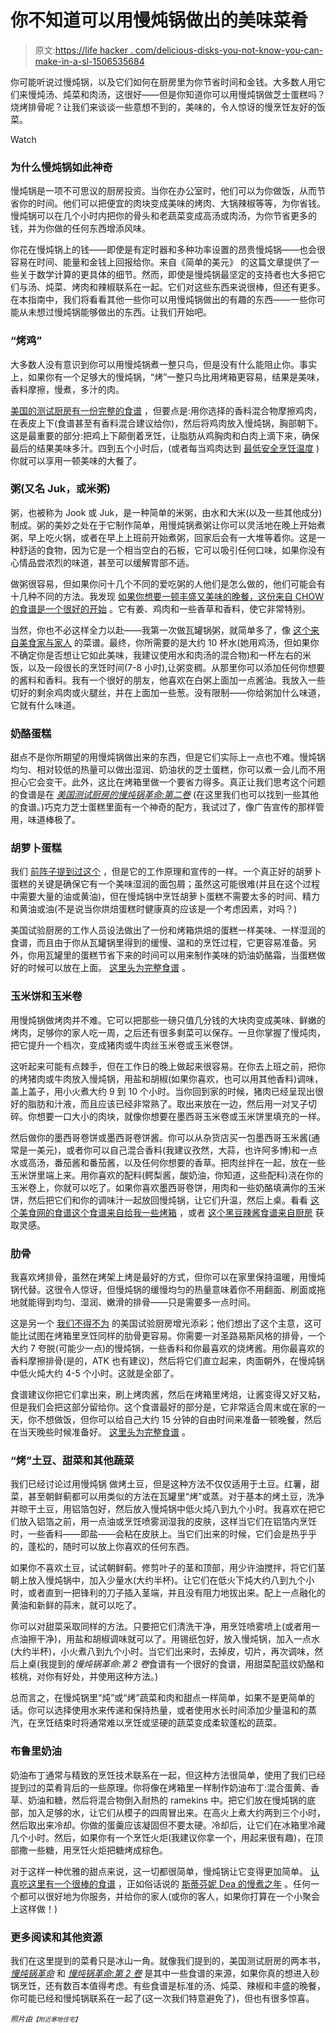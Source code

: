 # 你不知道可以用慢炖锅做出的美味菜肴

> 原文:[https://life hacker . com/delicious-disks-you-not-know-you-can-make-in-a-sl-1506535684](https://lifehacker.com/delicious-dishes-you-didnt-know-you-could-make-in-a-sl-1506535684)

你可能听说过慢炖锅，以及它们如何在厨房里为你节省时间和金钱。大多数人用它们来慢炖汤、炖菜和肉汤，这很好——但是你知道你可以用慢炖锅做芝士蛋糕吗？烧烤排骨呢？让我们来谈谈一些意想不到的，美味的，令人惊讶的慢烹饪友好的饭菜。

Watch

### 为什么慢炖锅如此神奇

慢炖锅是一项不可思议的厨房投资。当你在办公室时，他们可以为你做饭，从而节省你的时间。他们可以把便宜的肉块变成美味的烤肉、大锅辣椒等等，为你省钱。慢炖锅可以在几个小时内把你的骨头和老蔬菜变成高汤或肉汤，为你节省更多的钱，并为你做的任何东西增添风味。

你花在慢炖锅上的钱——即使是有定时器和多种功率设置的昂贵慢炖锅——也会很容易在时间、能量和金钱上回报给你。来自《简单的美元》 的这篇文章提供了一些关于数学计算的更具体的细节。然而，即使是慢炖锅最坚定的支持者也大多把它们与汤、炖菜、烤肉和辣椒联系在一起。它们对这些东西来说很棒，但还有更多。在本指南中，我们将看看其他一些你可以用慢炖锅做出的有趣的东西——一些你可能从未想过慢炖锅能够做出的东西。让我们开始吧。

### “烤鸡”

大多数人没有意识到你可以用慢炖锅煮一整只鸟，但是没有什么能阻止你。事实上，如果你有一个足够大的慢炖锅，“烤”一整只鸟比用烤箱更容易，结果是美味，香料摩擦，慢煮，多汁的肉。

[美国的测试厨房有一份完整的食谱](http://www.americastestkitchenfeed.com/slow-cooker-2/2013/12/roast-a-spice-rubbed-chicken-in-a-slow-cooker/) ，但要点是:用你选择的香料混合物摩擦鸡肉，在表皮上下(食谱甚至有香料混合建议给你)，然后将鸡肉放入慢炖锅，胸部朝下。这是最重要的部分:把鸡上下颠倒着烹饪，让脂肪从鸡胸肉和白肉上滴下来，确保最后的结果美味多汁。四到五个小时后，(或者每当鸡肉达到 [最低安全烹饪温度](http://www.foodsafety.gov/keep/charts/mintemp.html) )你就可以享用一顿美味的大餐了。

### 粥(又名 Juk，或米粥)

粥，也被称为 Jook 或 Juk，是一种简单的米粥，由水和大米(以及一些其他成分)制成。粥的美妙之处在于它制作简单，用慢炖锅煮粥让你可以灵活地在晚上开始煮粥，早上吃火锅，或者在早上上班前开始煮粥，回家后会有一大堆等着你。这是一种舒适的食物，因为它是一个相当空白的石板，它可以吸引任何口味，如果你没有心情品尝浓烈的味道，甚至可以缓解胃部不适。

做粥很容易，但如果你问十几个不同的爱吃粥的人他们是怎么做的，他们可能会有十几种不同的方法。我发现 [如果你想要一顿丰盛又美味的晚餐，这份来自 CHOW 的食谱是一个很好的开始](http://www.chow.com/recipes/29184-ginger-chicken-jook-rice-porridge) 。它有姜、鸡肉和一些香草和香料，使它非常特别。

当然，你也不必这样全力以赴——我第一次做瓦罐锅粥，就简单多了，像 [这个来自美食家与家人](http://www.foodiewithfamily.com/2009/03/17/basic-jook-aka-juk-congee-or-rice-porridge-we-interrupt-this-blog-for-a-massive-head-cold/) 的菜谱。最终，你所需要的是大约 10 杯水(她用鸡汤，但如果你不确定你是否想让它如此美味，我建议使用水和肉汤的混合物)和一杯左右的米饭，以及一段很长的烹饪时间(7-8 小时),让粥变稠。从那里你可以添加任何你想要的酱料和香料。我有一个很好的朋友，他喜欢在白粥上面加一点酱油。我放入一些切好的剩余鸡肉或火腿丝，并在上面加一些葱。没有限制——你给粥加什么味道，它就有什么味道。

### 奶酪蛋糕

甜点不是你所期望的用慢炖锅做出来的东西，但是它们实际上一点也不难。慢炖锅均匀、相对较低的热量可以做出湿润、奶油状的芝士蛋糕，你可以煮一会儿而不用担心它会变干。此外，这比在烤箱里做一个要省力得多。真正让我们思考这个问题的食谱是在 [*美国测试厨房的慢炖锅革命:第二卷*](http://www.amazon.com/Slow-Cooker-Revolution-Volume-2/dp/1936493578/ref=pd_bxgy_b_text_y?asc_campaign=InlineText&asc_refurl=https://lifehacker.com/delicious-dishes-you-didnt-know-you-could-make-in-a-sl-1506535684&asc_source=&tag=kinjalifehackerlink-20) (在这里我们也可以找到一些其他的食谱。)巧克力芝士蛋糕里面有一个神奇的配方，我试过了，像广告宣传的那样管用，味道棒极了。

### 胡萝卜蛋糕

我们 [前阵子提到过这个](https://lifehacker.com/bake-a-carrot-cake-in-a-slow-cooker-1463989380) ，但是它的工作原理和宣传的一样。一个真正好的胡萝卜蛋糕的关键是确保它有一个美味湿润的面包屑；虽然这可能很难(并且在这个过程中需要大量的油或黄油)，但在慢炖锅中烹饪胡萝卜蛋糕不需要太多的时间、精力和黄油或油(不是说当你烘焙蛋糕时健康真的应该是一个考虑因素，对吗？)

美国试验厨房的工作人员设法做出了一份和烤箱烘焙的蛋糕一样美味、一样湿润的食谱，而且由于你从瓦罐锅里得到的缓慢、温和的烹饪过程，它更容易准备。另外，你用瓦罐里的蛋糕节省下来的时间可以用来制作美味的奶油奶酪霜，当蛋糕做好的时候可以放在上面。 [这里头为完整食谱](http://www.americastestkitchenfeed.com/recipes/slow-cooker-carrot-cake/) 。

### 玉米饼和玉米卷

用慢炖锅做烤肉并不难。它可以把那些一磅只值几分钱的大块肉变成美味、鲜嫩的烤肉，足够你的家人吃一周，之后还有很多剩菜可以保存。一旦你掌握了慢炖肉，把它提升一个档次，变成猪肉或牛肉丝玉米卷或玉米卷饼。

这听起来可能有点棘手，但在工作日的晚上做起来很容易。在你去上班之前，把你的烤猪肉或牛肉放入慢炖锅，用盐和胡椒(如果你喜欢，也可以用其他香料)调味，盖上盖子，用小火煮大约 9 到 10 个小时。当你回到家的时候，猪肉已经呈现出很好的脂肪和汁液，而且应该已经非常熟了。取出来放在一边，然后用一对叉子切碎。你想要一口大小的肉块，就像你想要在墨西哥玉米卷或玉米饼里填充的一样。

然后做你的墨西哥卷饼或墨西哥卷饼酱。你可以从杂货店买一包墨西哥玉米酱(通常是一美元)，或者你可以自己混合香料(我建议孜然，大蒜，也许阿多博)和一点水或高汤，番茄酱和番茄酱，以及任何你想要的香草。把肉丝拌在一起，放在一些玉米饼里端上来。用你喜欢的配料(鳄梨酱，酸奶油，你知道，这些配料)浇在你的玉米卷上，你就可以吃了。如果你喜欢墨西哥卷饼，用肉和一些奶酪填满你的玉米饼，然后把它们和你的调味汁一起放回慢炖锅，让它们升温，然后上桌。看看 [这个美食网的食谱](http://www.foodnetwork.com/recipes/slow-cooker-pork-tacos-recipe/index.html)[这个食谱来自给我一些烤箱](http://www.gimmesomeoven.com/slow-cooker-shredded-beef-tacos/) ，或者 [这个黑豆辣酱食谱来自厨房](http://www.thekitchn.com/easy-dinner-recipe-slowcooker-127016) 获取灵感。

### 肋骨

我喜欢烤排骨，虽然在烤架上烤是最好的方式，但你可以在家里保持温暖，用慢炖锅代替。这很令人惊讶，但慢炖锅的缓慢均匀的热量意味着你不用翻面、刷面或拖地就能得到均匀、湿润、嫩滑的排骨——只是需要多一点时间。

这是另一个 [我们不得不为](http://www.americastestkitchenfeed.com/slow-cooker-2/2013/10/easiest-barbecue-spareribs-ever/) 的美国试验厨房增光添彩；他们想出了这个主意，这可能比试图在烤箱里烹饪同样的肋骨更容易。你需要一对圣路易斯风格的排骨，一个大约 7 夸脱(可能少一点)的慢炖锅，一些香料和你最喜欢的烧烤酱。用你最喜欢的香料摩擦排骨(是的，ATK 也有建议)，然后将它们直立起来，肉面朝外，在慢炖锅中低火炖大约 4-5 个小时。这就是全部了。

食谱建议你把它们拿出来，刷上烤肉酱，然后在烤箱里烤焙，让酱变得又好又粘，但是我们会把这部分留给你。这个食谱最好的部分是，它非常适合周末或在家的一天，你不想做饭，但你可以给自己大约 15 分钟的自由时间来准备一顿晚餐，然后在当天晚些时候准备好。 [这里头为完整食谱](http://www.americastestkitchenfeed.com/recipes/slow-cooker-easy-barbecue-spareribs/) 。

### “烤”土豆、甜菜和其他蔬菜

我们已经讨论过用慢炖锅 做烤土豆，但是这种方法不仅仅适用于土豆。红薯，甜菜，甚至朝鲜蓟都可以用类似的方法在瓦罐里“烤”或蒸。对于基本的烤土豆，洗净并晾干土豆，用铝箔包好，然后放入慢炖锅中低火炖八到九个小时。我喜欢在把它们放入铝箔之前，用一点油或烹饪喷雾润湿我的皮肤，这样当它们在铝箔内烹饪时，一些香料——即盐——会粘在皮肤上。当它们出来的时候，它们会是热乎乎的，蓬松的，随时可以放上你喜欢的任何东西。

如果你不喜欢土豆，试试朝鲜蓟。修剪叶子的茎和顶部，用少许油搅拌，将它们茎朝上放入慢炖锅中，加入少量水(大约半杯)。让它们在低火下炖大约八到九个小时，或者直到一把锋利的刀子插入茎端，并且没有阻力地拔出来。配上一点融化的黄油和新鲜的蒜末，就可以吃了。

你可以对甜菜采取同样的方法。只要把它们清洗干净，用烹饪喷雾喷上(或者用一点油擦干净)，用盐和胡椒调味就可以了。用锡纸包好，放入慢炖锅，加入一点水(大约半杯)，小火煮八到九个小时。当它们出来时，去掉皮，切片，再次调味，然后上桌(我提到的*慢炖锅革命:第 2 卷*食谱有一个很好的食谱，用甜菜配蓝纹奶酪和核桃，对你有好处，并使用这种方法。)

总而言之，在慢炖锅里“炖”或“烤”蔬菜和肉和甜点一样简单，如果不是更简单的话。你可以选择使用水来传递和保持热量，或者使用水长时间添加少量温和的蒸汽，在烹饪结束时将通常难以烹饪或坚硬的蔬菜变成柔软蓬松的蔬菜。

### 布鲁里奶油

奶油布丁通常与精致的烹饪技术联系在一起，但这种方法很简单，使用了我们已经提到过的菜肴背后的一些原理。你将像在烤箱里一样制作奶油布丁:混合蛋黄、香草、奶油和糖，然后将混合物倒入耐热的 ramekins 中。把它们放在慢炖锅的底部，加入足够的水，让它们从模子的四周冒出来。在高火上煮大约两到三个小时，然后取出来冷却。你做的蛋羹应该凝固但不要太硬。冷却后，让它们在冰箱里冷藏几个小时。然后，如果你有一个烹饪火炬(我建议你拿一个，用起来很有趣)，在顶部撒一些糖，用烹饪火炬把糖烤成棕色。

对于这样一种优雅的甜点来说，这一切都很简单，慢炖锅让它变得更加简单。 [认真吃这里有一个很棒的食谱](http://www.seriouseats.com/recipes/2010/01/creme-brulee-slow-cooker-recipe.html) ，正如俗话说的 [斯蒂芬妮 Dea 的慢煮之年](http://crockpot365.blogspot.com/2008/02/crockpot-crme-brulee-recipe.html) 。任何一个都可以很好地为你服务，并给你的家人(或你的客人，如果你打算在一个小聚会上这样做！)

### 更多阅读和其他资源

我们在这里提到的菜肴只是冰山一角。就像我们提到的，美国测试厨房的两本书， [*慢炖锅革命*](http://www.amazon.com/Cooker-Revolution-Editors-Americas-Kitchen/dp/1933615699/?asc_campaign=InlineText&asc_refurl=https://lifehacker.com/delicious-dishes-you-didnt-know-you-could-make-in-a-sl-1506535684&asc_source=&tag=kinjalifehackerlink-20) 和 [*慢炖锅革命:第 2 卷*](http://www.amazon.com/Slow-Cooker-Revolution-Volume-2/dp/1936493578/ref=pd_bxgy_b_text_y?asc_campaign=InlineText&asc_refurl=https://lifehacker.com/delicious-dishes-you-didnt-know-you-could-make-in-a-sl-1506535684&asc_source=&tag=kinjalifehackerlink-20) 是其中一些食谱的来源，如果你真的想进入砂锅烹饪，还有数百本值得考虑。有些食谱是标准的汤、炖菜、辣椒和丰盛的晚餐，你可能已经和慢炖锅联系在一起了(这一次我们特意避免了)，但也有很多惊喜。

<small>*照片由*</small><small><small>*【附近寒地住宅】*<small></small></small></small>